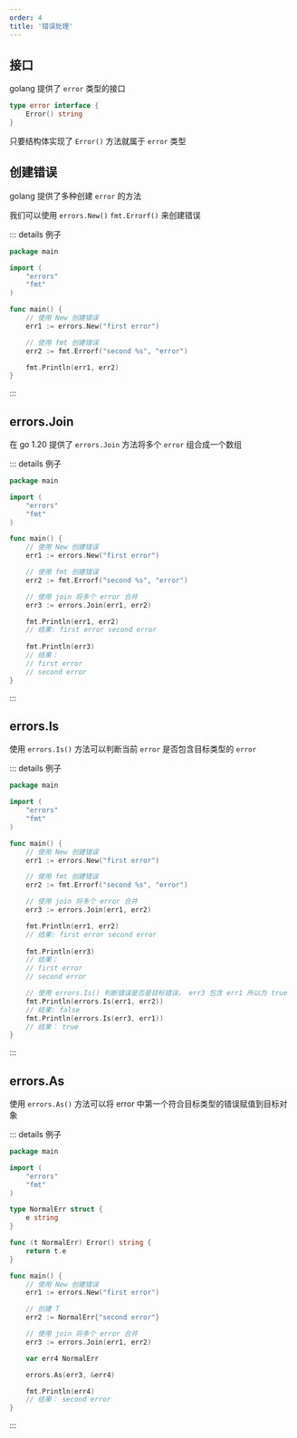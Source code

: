```yaml
---
order: 4
title: '错误处理'
---
```


## 接口

golang 提供了 `error` 类型的接口

```go
type error interface {
    Error() string
}
```

只要结构体实现了 `Error()` 方法就属于 `error` 类型

## 创建错误

golang 提供了多种创建 `error` 的方法

我们可以使用 `errors.New()`  `fmt.Errorf()` 来创建错误

::: details 例子

```go
package main

import (
	"errors"
	"fmt"
)

func main() {
    // 使用 New 创建错误
	err1 := errors.New("first error")

    // 使用 fmt 创建错误
	err2 := fmt.Errorf("second %s", "error")

	fmt.Println(err1, err2)
}

```

:::

## errors.Join

在 go 1.20 提供了 `errors.Join` 方法将多个 `error` 组合成一个数组

::: details 例子

```go
package main

import (
	"errors"
	"fmt"
)

func main() {
	// 使用 New 创建错误
	err1 := errors.New("first error")

	// 使用 fmt 创建错误
	err2 := fmt.Errorf("second %s", "error")

	// 使用 join 将多个 error 合并
	err3 := errors.Join(err1, err2)

	fmt.Println(err1, err2) 
	// 结果: first error second error
	
	fmt.Println(err3) 
	// 结果： 
	// first error
	// second error
}
```

:::

## errors.Is

使用 `errors.Is()` 方法可以判断当前 `error` 是否包含目标类型的 `error`

::: details 例子

```go
package main

import (
	"errors"
	"fmt"
)

func main() {
	// 使用 New 创建错误
	err1 := errors.New("first error")

	// 使用 fmt 创建错误
	err2 := fmt.Errorf("second %s", "error")

	// 使用 join 将多个 error 合并
	err3 := errors.Join(err1, err2)

	fmt.Println(err1, err2) 
	// 结果: first error second error
	
	fmt.Println(err3) 
	// 结果： 
	// first error
	// second error

	// 使用 errors.Is() 判断错误是否是目标错误， err3 包含 err1 所以为 true
	fmt.Println(errors.Is(err1, err2))
	// 结果: false
	fmt.Println(errors.Is(err3, err1))
	// 结果： true
}
```

:::

## errors.As

使用 `errors.As()` 方法可以将 error 中第一个符合目标类型的错误赋值到目标对象

::: details 例子

```go
package main

import (
	"errors"
	"fmt"
)

type NormalErr struct {
	e string
}

func (t NormalErr) Error() string {
	return t.e
}

func main() {
	// 使用 New 创建错误
	err1 := errors.New("first error")

	// 创建 T
	err2 := NormalErr{"second error"}

	// 使用 join 将多个 error 合并
	err3 := errors.Join(err1, err2)

	var err4 NormalErr

	errors.As(err3, &err4)

	fmt.Println(err4)
	// 结果： second error
}
```

:::
